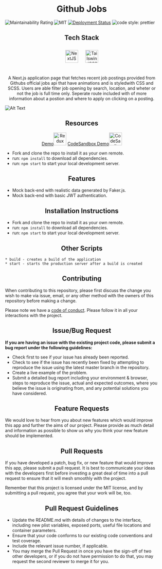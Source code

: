 
 <h1 align="center">Github Jobs    </h1>
 

![Maintainability Rating](https://sonarcloud.io/api/project_badges/measure?project=labs-api-starter&metric=sqale_rating)
![MIT](https://img.shields.io/packagist/l/doctrine/orm.svg)
[![Deployment Status](https://img.shields.io/endpoint?url=https://github.com/abdimohamud/Github-Jobs-App)](https://devx.sh)
![code style: prettier](https://img.shields.io/badge/code_style-prettier-ff69b4.svg?style=flat-square)


<h2 align="center">Tech Stack</h2>
 <div align="center" >
 <img style="margin: 10px" src="https://github.com/gilbarbara/logos/blob/master/logos/nextjs-icon.svg" alt="NextJS" height="42px">
<img style="margin: 10px"  src="https://avatars.githubusercontent.com/u/30317862?s=200&v=4" alt="TailswindCSS" height="42px">

</div>

<br/>



<p align="center"> A Next.js application page that fetches recent job postings provided from Githubs official jobs api that have animations and is styledwith CSS and SCSS. Users are able filter job opening by search, location, and wheter or not the job is full time only. Seperate route included with of more information about a postion and where to apply on clicking on a posting.</p>

![Alt Text](public/assets/github-jobs.gif?raw=true)

 <h2 align="center">Resources</h2>
  
<div align="center">
  <a href="http://github-jobs-app-git-main.abdimohamud.vercel.app/" title="Demo"> Demo<img src="https://i.stack.imgur.com/xOpyY.png" alt="Redux" width="42px" height="42px"></a>
<a href="https://codesandbox.io/s/github/abdimohamud/Github-Jobs-App/tree/main/?fontsize=14&hidenavigation=1&theme=dark" title="CodeSandbox">CodeSandbox Demo<img src="https://github.com/gilbarbara/logos/blob/master/logos/codesandbox.svg" alt="CodeSandbox" width="42px" height="42px"></a>
 

 

</div>



- Fork and clone the repo to install it as your own remote.
- run: `npm install` to download all dependencies.
- run: `npm start` to start your local development server.



<h2 align="center"> Features</h2>

- Mock back-end with realistic data generated by Faker.js.
- Mock back-end with basic JWT authentication.


<h2 align="center">Installation Instructions</h2>

- Fork and clone the repo to install it as your own remote.
- run: `npm install` to download all dependencies.
- run: `npm start` to start your local development server.

<h2 align="center"> Other Scripts</h2>

    * build - creates a build of the application
    * start - starts the production server after a build is created

<h2 align="center"> Contributing</h2>

When contributing to this repository, please first discuss the change you wish to make via issue, email, or any other method with the owners of this repository before making a change.

Please note we have a [code of conduct](./CODE_OF_CONDUCT.md). Please follow it in all your interactions with the project.

<h2 align="center"> Issue/Bug Request</h2>

**If you are having an issue with the existing project code, please submit a bug report under the following guidelines:**

- Check first to see if your issue has already been reported.
- Check to see if the issue has recently been fixed by attempting to reproduce the issue using the latest master branch in the repository.
- Create a live example of the problem.
- Submit a detailed bug report including your environment & browser, steps to reproduce the issue, actual and expected outcomes, where you believe the issue is originating from, and any potential solutions you have considered.

<h2 align="center">Feature Requests</h3>

We would love to hear from you about new features which would improve this app and further the aims of our project. Please provide as much detail and information as possible to show us why you think your new feature should be implemented.

<h2 align="center">Pull Requests</h3> 

If you have developed a patch, bug fix, or new feature that would improve this app, please submit a pull request. It is best to communicate your ideas with the developers first before investing a great deal of time into a pull request to ensure that it will mesh smoothly with the project.

Remember that this project is licensed under the MIT license, and by submitting a pull request, you agree that your work will be, too.

<h2 align="center">Pull Request Guidelines</h4> 

- Update the README.md with details of changes to the interface, including new plist variables, exposed ports, useful file locations and container parameters.
- Ensure that your code conforms to our existing code conventions and test coverage.
- Include the relevant issue number, if applicable.
- You may merge the Pull Request in once you have the sign-off of two other developers, or if you do not have permission to do that, you may request the second reviewer to merge it for you.
